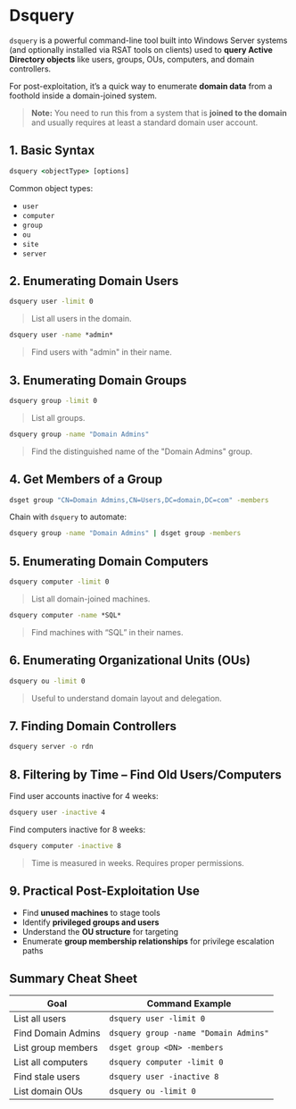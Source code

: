 # Dsquery

`dsquery` is a powerful command-line tool built into Windows Server systems (and optionally installed via RSAT tools on clients) used to **query Active Directory objects** like users, groups, OUs, computers, and domain controllers.

For post-exploitation, it’s a quick way to enumerate **domain data** from a foothold inside a domain-joined system.

> **Note:** You need to run this from a system that is **joined to the domain** and usually requires at least a standard domain user account.
## 1. Basic Syntax

```cmd
dsquery <objectType> [options]
```

Common object types:

- `user`
- `computer`
- `group`
- `ou`
- `site`
- `server`
## 2. Enumerating Domain Users

```cmd
dsquery user -limit 0
```

> List all users in the domain.

```cmd
dsquery user -name *admin*
```

> Find users with "admin" in their name.
## 3. Enumerating Domain Groups

```cmd
dsquery group -limit 0
```

> List all groups.

```cmd
dsquery group -name "Domain Admins"
```

> Find the distinguished name of the "Domain Admins" group.
## 4. Get Members of a Group

```cmd
dsget group "CN=Domain Admins,CN=Users,DC=domain,DC=com" -members
```

Chain with `dsquery` to automate:

```cmd
dsquery group -name "Domain Admins" | dsget group -members
```
## 5. Enumerating Domain Computers

```cmd
dsquery computer -limit 0
```

> List all domain-joined machines.

```cmd
dsquery computer -name *SQL*
```

> Find machines with “SQL” in their names.
## 6. Enumerating Organizational Units (OUs)

```cmd
dsquery ou -limit 0
```

> Useful to understand domain layout and delegation.
## 7. Finding Domain Controllers

```cmd
dsquery server -o rdn
```
## 8. Filtering by Time – Find Old Users/Computers

Find user accounts inactive for 4 weeks:

```cmd
dsquery user -inactive 4
```

Find computers inactive for 8 weeks:

```cmd
dsquery computer -inactive 8
```

> Time is measured in weeks. Requires proper permissions.
## 9. Practical Post-Exploitation Use

- Find **unused machines** to stage tools    
- Identify **privileged groups and users**
- Understand the **OU structure** for targeting    
- Enumerate **group membership relationships** for privilege escalation paths
## Summary Cheat Sheet

|Goal|Command Example|
|---|---|
|List all users|`dsquery user -limit 0`|
|Find Domain Admins|`dsquery group -name "Domain Admins"`|
|List group members|`dsget group <DN> -members`|
|List all computers|`dsquery computer -limit 0`|
|Find stale users|`dsquery user -inactive 8`|
|List domain OUs|`dsquery ou -limit 0`|
